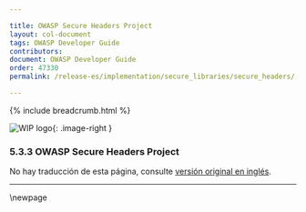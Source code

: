 ```yaml
---

title: OWASP Secure Headers Project
layout: col-document
tags: OWASP Developer Guide
contributors:
document: OWASP Developer Guide
order: 47330
permalink: /release-es/implementation/secure_libraries/secure_headers/

---
```


{% include breadcrumb.html %}

<style type="text/css">
.image-right {
  height: 180px;
  display: block;
  margin-left: auto;
  margin-right: auto;
  float: right;
}
</style>

![WIP logo](../../../assets/images/dg_wip.png "Trabajo en curso"){: .image-right }

### 5.3.3 OWASP Secure Headers Project

No hay traducción de esta página, consulte [versión original en inglés][release070303].

----

[release070303]: https://github.com/OWASP/www-project-developer-guide/blob/main/release/07-implementation/03-secure-libraries/03-secure-headers.md

\newpage
